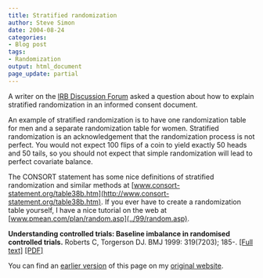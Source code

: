 ```yaml
---
title: Stratified randomization
author: Steve Simon
date: 2004-08-24
categories:
- Blog post
tags:
- Randomization
output: html_document
page_update: partial
---
```

A writer on the [IRB Discussion Forum](http://www.irbforum.org/) asked a
question about how to explain stratified randomization in an informed
consent document.

An example of stratified randomization is to have one randomization
table for men and a separate randomization table for women. Stratified
randomization is an acknowledgement that the randomization process is
not perfect. You would not expect 100 flips of a coin to yield exactly
50 heads and 50 tails, so you should not expect that simple
randomization will lead to perfect covariate balance.

The CONSORT statement has some nice definitions of stratified
randomization and similar methods at
[www.consort-statement.org/table38b.htm](http://www.consort-statement.org/table38b.htm).
If you ever have to create a randomization table yourself, I have a nice
tutorial on the web at
[www.pmean.com/plan/random.asp](../99/random.asp).

**Understanding controlled trials: Baseline imbalance in randomised
controlled trials.** Roberts C, Torgerson DJ. BMJ 1999: 319(7203); 185-.
[\[Full text\]](http://bmj.com/cgi/content/full/319/7203/185)
[\[PDF\]](http://bmj.com/cgi/reprint/319/7203/185.pdf)

You can find an [earlier version](http://www.pmean.com/04/StratifiedRandomization.html) of this page on my [original website](http://www.pmean.com/original_site.html).
